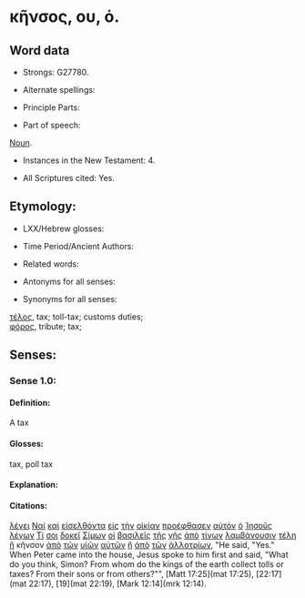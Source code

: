 # κῆνσος, ου, ὁ.

<!-- Status: S2=Needs2ndReview -->
<!-- Lexica used for edits: BDAG, FFM, LN, BN, A-S -->

## Word data

* Strongs: G27780.


* Alternate spellings:

* Principle Parts: 

* Part of speech: 

[Noun](http://ugg.readthedocs.io/en/latest/noun.html).

* Instances in the New Testament: 4.

* All Scriptures cited: Yes.

## Etymology: 

* LXX/Hebrew glosses: 

* Time Period/Ancient Authors: 

* Related words: 

* Antonyms for all senses:

* Synonyms for all senses: 

[τέλος](../G50560/01.md), tax; toll-tax; customs duties;    
[φόρος](../G54110/01.md), tribute; tax;

## Senses:

### Sense 1.0:

#### Definition: 

A tax 

#### Glosses:

tax, poll tax

#### Explanation:

#### Citations:

[λέγει](../G30040/01.md) [Ναί](../G34830/01.md) [καὶ](../G25320/01.md) [εἰσελθόντα](../G15250/01.md) [εἰς](../G15190/01.md) [τὴν](../G35880/01.md) [οἰκίαν](../G36140/01.md) [προέφθασεν](../G43990/01.md) [αὐτὸν](../G08460/01.md) [ὁ](../G35880/01.md) [Ἰησοῦς](../G24240/01.md) [λέγων](../G30040/01.md) [Τί](../G51010/01.md) [σοι](../G47710/01.md) [δοκεῖ](../G13800/01.md) [Σίμων](../G46130/01.md) [οἱ](../G35880/01.md) [βασιλεῖς](../G09350/01.md) [τῆς](../G35880/01.md) [γῆς](../G10930/01.md) [ἀπὸ](../G05750/01.md) [τίνων](../G51010/01.md) [λαμβάνουσιν](../G29830/01.md) [τέλη](../G50560/01.md) [ἢ](../G22280/01.md) κῆνσον [ἀπὸ](../G05750/01.md) [τῶν](../G35880/01.md) [υἱῶν](../G52070/01.md) [αὐτῶν](../G08460/01.md) [ἢ](../G22280/01.md) [ἀπὸ](../G05750/01.md) [τῶν](../G35880/01.md) [ἀλλοτρίων](../G02450/01.md), 
"He said, "Yes." When Peter came into the house, Jesus spoke to him first and said, "What do you think, Simon? From whom do the kings of the earth collect tolls or taxes? From their sons or from others?"", 
[Matt 17:25](mat 17:25),  [22:17](mat 22:17),  [19](mat 22:19),  [Mark 12:14](mrk 12:14). 
